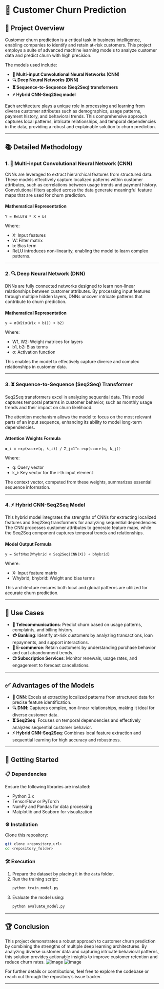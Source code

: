 
# 🌟 **Customer Churn Prediction**

## 📌 **Project Overview**
Customer churn prediction is a critical task in business intelligence, enabling companies to identify and retain at-risk customers. This project employs a suite of advanced machine learning models to analyze customer data and predict churn with high precision.

The models used include:
- **🧩 Multi-input Convolutional Neural Networks (CNN)**
- **🔍 Deep Neural Networks (DNN)**
- **⏳ Sequence-to-Sequence (Seq2Seq) transformers**
- **⚡ Hybrid CNN-Seq2Seq model**

Each architecture plays a unique role in processing and learning from diverse customer attributes such as demographics, usage patterns, payment history, and behavioral trends. This comprehensive approach captures local patterns, intricate relationships, and temporal dependencies in the data, providing a robust and explainable solution to churn prediction.

---

## 📚 **Detailed Methodology**

### **1. 🧩 Multi-input Convolutional Neural Network (CNN)**
CNNs are leveraged to extract hierarchical features from structured data. These models effectively capture localized patterns within customer attributes, such as correlations between usage trends and payment history. Convolutional filters applied across the data generate meaningful feature maps that are used for churn prediction.

#### **Mathematical Representation**
```plaintext
Y = ReLU(W * X + b)
```
Where:
- X: Input features
- W: Filter matrix
- b: Bias term
- ReLU introduces non-linearity, enabling the model to learn complex patterns.

---

### **2. 🔍 Deep Neural Network (DNN)**
DNNs are fully connected networks designed to learn non-linear relationships between customer attributes. By processing input features through multiple hidden layers, DNNs uncover intricate patterns that contribute to churn prediction.

#### **Mathematical Representation**
```plaintext
y = σ(W2(σ(W1x + b1)) + b2)
```
Where:
- W1, W2: Weight matrices for layers
- b1, b2: Bias terms
- σ: Activation function

This enables the model to effectively capture diverse and complex relationships in customer data.

---

### **3. ⏳ Sequence-to-Sequence (Seq2Seq) Transformer**
Seq2Seq transformers excel in analyzing sequential data. This model captures temporal patterns in customer behavior, such as monthly usage trends and their impact on churn likelihood.

The attention mechanism allows the model to focus on the most relevant parts of an input sequence, enhancing its ability to model long-term dependencies.

#### **Attention Weights Formula**
```plaintext
α_i = exp(score(q, k_i)) / Σ_j=1^n exp(score(q, k_j))
```
Where:
- q: Query vector
- k_i: Key vector for the i-th input element

The context vector, computed from these weights, summarizes essential sequence information.

---

### **4. ⚡ Hybrid CNN-Seq2Seq Model**
This hybrid model integrates the strengths of CNNs for extracting localized features and Seq2Seq transformers for analyzing sequential dependencies. The CNN processes customer attributes to generate feature maps, while the Seq2Seq component captures temporal trends and relationships.

#### **Model Output Formula**
```plaintext
y = SoftMax(Whybrid × Seq2Seq(CNN(X)) + bhybrid)
```
Where:
- X: Input feature matrix
- Whybrid, bhybrid: Weight and bias terms

This architecture ensures both local and global patterns are utilized for accurate churn prediction.

---

## 🌟 **Use Cases**
- **📡 Telecommunications**: Predict churn based on usage patterns, complaints, and billing history.
- **💳 Banking**: Identify at-risk customers by analyzing transactions, loan repayments, and support interactions.
- **🛒 E-commerce**: Retain customers by understanding purchase behavior and cart abandonment trends.
- **📺 Subscription Services**: Monitor renewals, usage rates, and engagement to forecast cancellations.

---

## ✅ **Advantages of the Models**
- **🧩 CNN**: Excels at extracting localized patterns from structured data for precise feature identification.
- **🔍 DNN**: Captures complex, non-linear relationships, making it ideal for diverse customer data.
- **⏳ Seq2Seq**: Focuses on temporal dependencies and effectively analyzes sequential customer behavior.
- **⚡ Hybrid CNN-Seq2Seq**: Combines local feature extraction and sequential learning for high accuracy and robustness.

---

## 🚀 **Getting Started**

### **📋 Dependencies**
Ensure the following libraries are installed:
- Python 3.x
- TensorFlow or PyTorch
- NumPy and Pandas for data processing
- Matplotlib and Seaborn for visualization

### **⚙️ Installation**
Clone this repository:
```bash
git clone <repository_url>
cd <repository_folder>
```

### **🛠️ Execution**
1. Prepare the dataset by placing it in the `data` folder.
2. Run the training script:
   ```bash
   python train_model.py
   ```
3. Evaluate the model using:
   ```bash
   python evaluate_model.py
   ```

---

## 🏆 **Conclusion**
This project demonstrates a robust approach to customer churn prediction by combining the strengths of multiple deep learning architectures. By analyzing diverse customer data and capturing intricate behavioral patterns, this solution provides actionable insights to improve customer retention and reduce churn rates.
![image](https://github.com/user-attachments/assets/1dbe3647-869f-415b-a275-15c24eb5e273)
![image](https://github.com/user-attachments/assets/6de2c21a-fbf1-4dd3-962e-feebcafd605e)


For further details or contributions, feel free to explore the codebase or reach out through the repository’s issue tracker.

---
